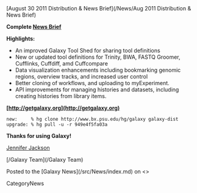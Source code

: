 <div class='newsItemHeader'>[August 30 2011 Distribution & News Brief](/News/Aug 2011 Distribution & News Brief)</div>

**Complete [News Brief](/src/DevNewsBriefs/2011_08_30/index.md)**

**Highlights:**

* An improved Galaxy Tool Shed for sharing tool definitions
* New or updated tool definitions for Trinity, BWA, FASTQ Groomer, Cufflinks, Cuffdiff, amd Cuffcompare
* Data visualization enhancements including bookmarking genomic regions, overview tracks, and increased user control
* Better cloning of workflows, and uploading to myExperiment.
* API improvements for managing histories and datasets, including creating histories from library items.

**[http://getgalaxy.org](http://getgalaxy.org)**
```
new:     % hg clone http://www.bx.psu.edu/hg/galaxy galaxy-dist
upgrade: % hg pull -u -r 949e4f5fa03a
```



**Thanks for using Galaxy!**

[Jennifer Jackson](/src/JenniferJackson/index.md)

[/Galaxy Team](/Galaxy Team)

<div class='newsItemFooter'>Posted to the [Galaxy News](/src/News/index.md) on <<Date(2011-08-31T19:48:54Z)>></div>

CategoryNews
